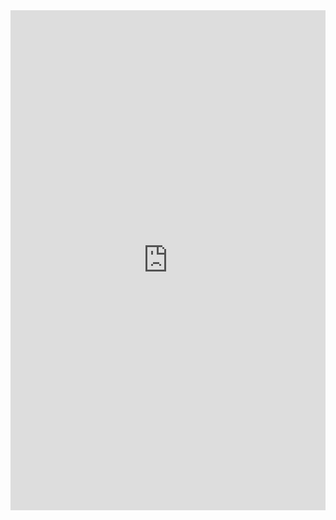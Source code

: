<iframe class="repl" width="100%" height="800px" frameborder="0" src="https://repl.it/@azablan/greatestCommonFactor?lite=true"></iframe>
